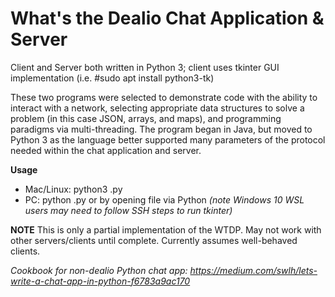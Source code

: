 # What's the Dealio Chat Application & Server

Client and Server both written in Python 3; client uses tkinter GUI implementation (i.e. #sudo apt install python3-tk)

These two programs were selected to demonstrate code with the ability to interact with a network, selecting appropriate data structures to solve a problem (in this case JSON, arrays, and maps), and programming paradigms via multi-threading.  The program began in Java, but moved to Python 3 as the language better supported many parameters of the protocol needed within the chat application and server.

**Usage**
* Mac/Linux: python3 <filename>.py
* PC: python <filename>.py or by opening file via Python *(note Windows 10 WSL users may need to follow SSH steps to run tkinter)*

**NOTE**
This is only a partial implementation of the WTDP.  May not work with other servers/clients until complete.  Currently assumes well-behaved clients.

*Cookbook for non-dealio Python chat app: https://medium.com/swlh/lets-write-a-chat-app-in-python-f6783a9ac170*

